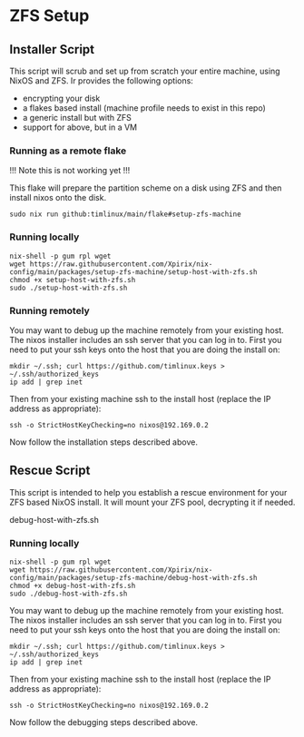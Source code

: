 # ZFS Setup

## Installer Script

This script will scrub and set up from scratch your entire machine, using
NixOS and ZFS. Ir provides the following options:

* encrypting your disk
* a flakes based install (machine profile needs to exist in this repo)
* a generic install but with ZFS
* support for above, but  in a VM 

### Running as a remote flake

!!! Note this is not working yet !!!

This flake will prepare the partition scheme on a disk using ZFS and then
install nixos onto the disk.

```
sudo nix run github:timlinux/main/flake#setup-zfs-machine
```

### Running locally

```
nix-shell -p gum rpl wget
wget https://raw.githubusercontent.com/Xpirix/nix-config/main/packages/setup-zfs-machine/setup-host-with-zfs.sh 
chmod +x setup-host-with-zfs.sh
sudo ./setup-host-with-zfs.sh
```

### Running remotely

You may want to debug up the machine remotely from your 
existing host. The nixos installer includes an ssh server 
that you can log in to. First you need to put your ssh keys
onto the host that you are doing the install on:

```
mkdir ~/.ssh; curl https://github.com/timlinux.keys > ~/.ssh/authorized_keys
ip add | grep inet
```

Then from your existing machine ssh to the install host (replace the IP
address as appropriate):

```
ssh -o StrictHostKeyChecking=no nixos@192.169.0.2
```

Now follow the installation steps described above.

## Rescue Script

This script is intended to help you establish a rescue environment
for your ZFS based NixOS install. It will mount your ZFS pool, 
decrypting it if needed.

debug-host-with-zfs.sh

### Running locally

```
nix-shell -p gum rpl wget
wget https://raw.githubusercontent.com/Xpirix/nix-config/main/packages/setup-zfs-machine/debug-host-with-zfs.sh 
chmod +x debug-host-with-zfs.sh
sudo ./debug-host-with-zfs.sh
```

You may want to debug up the machine remotely from your 
existing host. The nixos installer includes an ssh server 
that you can log in to. First you need to put your ssh keys
onto the host that you are doing the install on:

```
mkdir ~/.ssh; curl https://github.com/timlinux.keys > ~/.ssh/authorized_keys
ip add | grep inet
```

Then from your existing machine ssh to the install host (replace the IP
address as appropriate):

```
ssh -o StrictHostKeyChecking=no nixos@192.169.0.2
```

Now follow the debugging steps described above.
